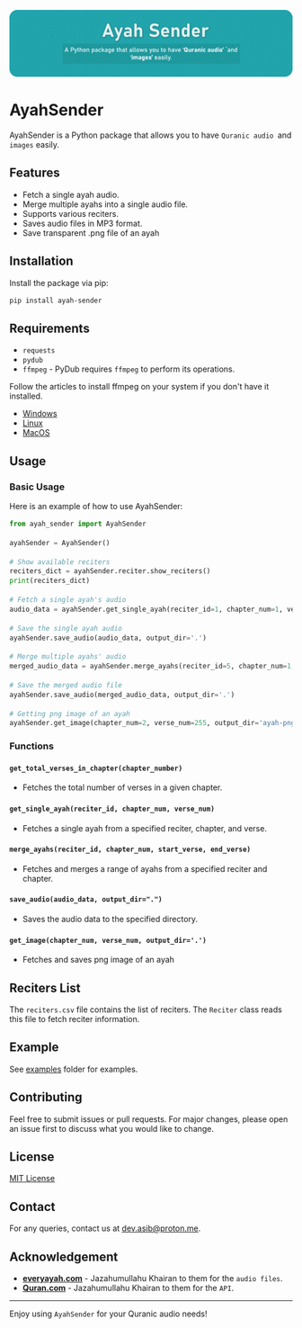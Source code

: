 <p align="center">
  <img alt="" style="{max-height: 50px}" src="./img/ayah-sender-v0.1.6.png">
</p>

# AyahSender

AyahSender is a Python package that allows you to have `Quranic audio `and `images` easily.

## Features

- Fetch a single ayah audio.
- Merge multiple ayahs into a single audio file.
- Supports various reciters.
- Saves audio files in MP3 format.
- Save transparent .png file of an ayah

## Installation

Install the package via pip:

```bash
pip install ayah-sender
```

## Requirements

- `requests`
- `pydub`
- `ffmpeg` - PyDub requires `ffmpeg` to perform its operations. 

Follow the articles to install ffmpeg on your system if you don't have it installed.

- [Windows](https://www.geeksforgeeks.org/how-to-install-ffmpeg-on-windows/)
- [Linux](https://www.geeksforgeeks.org/how-to-install-ffmpeg-in-linux/)
- [MacOS](https://phoenixnap.com/kb/ffmpeg-mac)

## Usage

### Basic Usage

Here is an example of how to use AyahSender:

```python
from ayah_sender import AyahSender

ayahSender = AyahSender()

# Show available reciters
reciters_dict = ayahSender.reciter.show_reciters()
print(reciters_dict)

# Fetch a single ayah's audio
audio_data = ayahSender.get_single_ayah(reciter_id=1, chapter_num=1, verse_num=1)

# Save the single ayah audio
ayahSender.save_audio(audio_data, output_dir='.')

# Merge multiple ayahs' audio
merged_audio_data = ayahSender.merge_ayahs(reciter_id=5, chapter_num=1, start_verse=1, end_verse=5)

# Save the merged audio file
ayahSender.save_audio(merged_audio_data, output_dir='.')

# Getting png image of an ayah
ayahSender.get_image(chapter_num=2, verse_num=255, output_dir='ayah-png')
```

### Functions

#### `get_total_verses_in_chapter(chapter_number)`

- Fetches the total number of verses in a given chapter.

#### `get_single_ayah(reciter_id, chapter_num, verse_num)`

- Fetches a single ayah from a specified reciter, chapter, and verse.

#### `merge_ayahs(reciter_id, chapter_num, start_verse, end_verse)`

- Fetches and merges a range of ayahs from a specified reciter and chapter.

#### `save_audio(audio_data, output_dir=".")`

- Saves the audio data to the specified directory.

#### `get_image(chapter_num, verse_num, output_dir='.')`

- Fetches and saves png image of an ayah

## Reciters List

The `reciters.csv` file contains the list of reciters. The `Reciter` class reads this file to fetch reciter information.

## Example

See [examples](examples) folder for examples.

## Contributing

Feel free to submit issues or pull requests. For major changes, please open an issue first to discuss what you would like to change.

## License

[MIT License](LICENSE)

## Contact

For any queries, contact us at [dev.asib@proton.me](mailto:dev.asib@proton.me).

## Acknowledgement

- [**everyayah.com**](https://everyayah.com/)   - Jazahumullahu Khairan to them for the `audio files`.
- [**Quran.com**](https://quran.com/)  - Jazahumullahu Khairan to them for the `API`.



---

Enjoy using `AyahSender` for your Quranic audio needs!